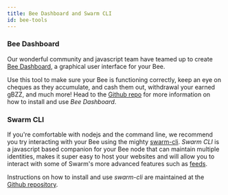 ```yaml
---
title: Bee Dashboard and Swarm CLI
id: bee-tools
---
```


### Bee Dashboard

Our wonderful community and javascript team have teamed up to create [Bee Dashboard](https://github.com/ethersphere/bee-dashboard), a graphical user interface for your Bee.

Use this tool to make sure your Bee is functioning correctly, keep an eye on cheques as they accumulate, and cash them out, withdrawal your earned gBZZ, and much more! Head to the [Github repo](https://github.com/ethersphere/bee-dashboard) for more information on how to install and use *Bee Dashboard*.

### Swarm CLI

If you're comfortable with nodejs and the command line, we recommend you try interacting with your Bee using the mighty [swarm-cli](https://github.com/ethersphere/swarm-cli). *Swarm CLI* is a javascript based companion for your Bee node that can maintain multiple identities, makes it super easy to host your websites and will allow you to interact with some of Swarm's more advanced features such as [feeds](/docs/develop-on-swarm/feeds).

Instructions on how to install and use *swarm-cli* are maintained at the [Github repository](https://github.com/ethersphere/bee-dashboard).
